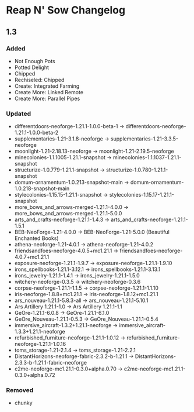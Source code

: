 # Reap N' Sow Changelog

## 1.3

### Added
- Not Enough Pots
- Potted Delight
- Chipped
- Rechiseled: Chipped
- Create: Integrated Farming
- Create More: Linked Remote
- Create More: Parallel Pipes

### Updated
- differentdoors-neoforge-1.21.1-1.0.0-beta-1 -> differentdoors-neoforge-1.21.1-1.0.0-beta-2
- supplementaries-1.21-3.1.8-neoforge -> supplementaries-1.21-3.3.5-neoforge
- moonlight-1.21-2.18.13-neoforge -> moonlight-1.21-2.19.5-neoforge
- minecolonies-1.1.1005-1.21.1-snapshot -> minecolonies-1.1.1037-1.21.1-snapshot
- structurize-1.0.779-1.21.1-snapshot -> structurize-1.0.780-1.21.1-snapshot
- domum-ornamentum-1.0.213-snapshot-main -> domum-ornamentum-1.0.218-snapshot-main
- stylecolonies-1.15.15-1.21.1-snapshot -> stylecolonies-1.15.17-1.21.1-snapshot
- more_bows_and_arrows-merged-1.21.1-4.0.0 -> more_bows_and_arrows-merged-1.21.1-5.0.0
- arts_and_crafts-neoforge-1.21.1-1.4.3 -> arts_and_crafts-neoforge-1.21.1-1.5.1
- BEB-NeoForge-1.21-4.0.0 -> BEB-NeoForge-1.21-5.0.0 (Beautiful Enchanted Books)
- athena-neoforge-1.21-4.0.1 -> athena-neoforge-1.21-4.0.2
- friendsandfoes-neoforge-4.0.5+mc1.21.1 -> friendsandfoes-neoforge-4.0.7+mc1.21.1
- exposure-neoforge-1.21.1-1.9.7 -> exposure-neoforge-1.21.1-1.9.10
- irons_spellbooks-1.21.1-3.12.1 -> irons_spellbooks-1.21.1-3.13.1
- irons_jewelry-1.21.1-1.4.1 -> irons_jewelry-1.21.1-1.5.0
- witchery-neoforge-0.3.5 -> witchery-neoforge-0.3.6
- corpse-neoforge-1.21.1-1.1.5 -> corpse-neoforge-1.21.1-1.1.10
- iris-neoforge-1.8.8+mc1.21.1 -> iris-neoforge-1.8.12+mc1.21.1
- ars_nouveau-1.21.1-5.8.3-all -> ars_nouveau-1.21.1-5.10.1
- Ars Artillery 1.21.1-1.0 -> Ars Artillery 1.21.1-1.1
- GeOre-1.21.1-6.0.8 -> GeOre-1.21.1-6.1.0
- GeOre_Nouveau-1.21.1-0.5.3 -> GeOre_Nouveau-1.21.1-0.5.4
- immersive_aircraft-1.3.2+1.21.1-neoforge -> immersive_aircraft-1.3.3+1.21.1-neoforge
- refurbished_furniture-neoforge-1.21.1-1.0.12 -> refurbished_furniture-neoforge-1.21.1-1.0.16
- toms_storage-1.21-2.1.4 -> toms_storage-1.21-2.2.1
- DistantHorizons-neoforge-fabric-2.3.2-b-1.21.1 -> DistantHorizons-2.3.3-b-1.21.1-fabric-neoforge
- c2me-neoforge-mc1.21.1-0.3.0+alpha.0.70 -> c2me-neoforge-mc1.21.1-0.3.0+alpha.0.72

### Removed
- chunky
